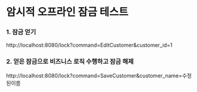 # 암시적 오프라인 잠금 테스트
### 1. 잠금 얻기
http://localhost:8080/lock?command=EditCustomer&customer_id=1
### 2. 얻은 잠금으로 비즈니스 로직 수행하고 잠금 해제
http://localhost:8080/lock?command=SaveCustomer&customer_name=수정된이름
